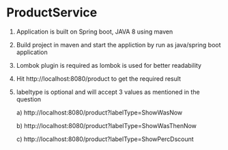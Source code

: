 # ProductService
1. Application is built on Spring boot, JAVA 8 using maven
2. Build project in maven and start the appliction by run as java/spring boot application
3. Lombok plugin is required as lombok is used for better readability
4. Hit http://localhost:8080/product to get the required result
5. labeltype is optional and will accept 3 values as mentioned in the question

   a) http://localhost:8080/product?labelType=ShowWasNow
   
   b) http://localhost:8080/product?labelType=ShowWasThenNow
   
   c) http://localhost:8080/product?labelType=ShowPercDscount
   

   
  
